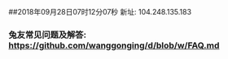 ##2018年09月28日07时12分07秒 新址: 104.248.135.183
### 兔友常见问题及解答: https://github.com/wanggonging/d/blob/w/FAQ.md
